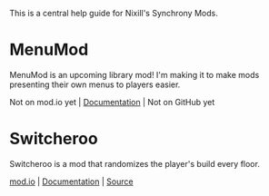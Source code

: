 This is a central help guide for Nixill's Synchrony Mods.

# MenuMod
MenuMod is an upcoming library mod! I'm making it to make mods presenting their own menus to players easier.

Not on mod.io yet | [Documentation](MenuMod/MenuMod.md) | Not on GitHub yet

# Switcheroo
Switcheroo is a mod that randomizes the player's build every floor.

[mod.io](https://mod.io/g/crypt/m/Switcheroo) | [Documentation](Switcheroo/Switcheroo.md) | [Source](https://github.com/StevenH237/Synchrony-Switcheroo)
